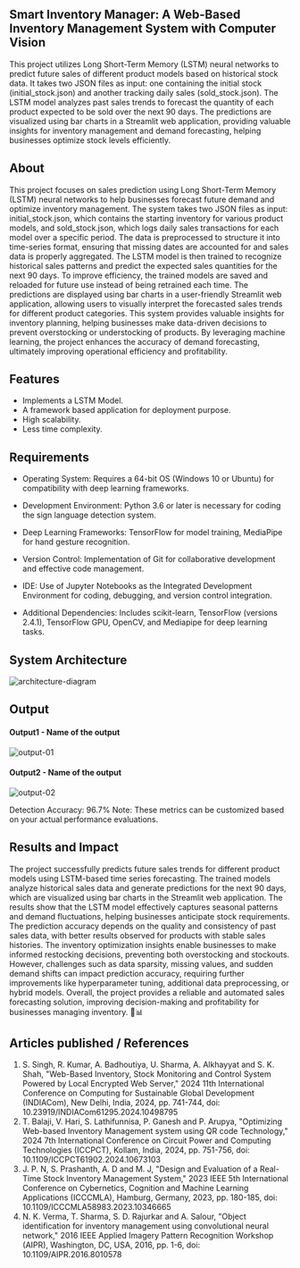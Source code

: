 ## Smart Inventory Manager: A Web-Based Inventory Management System with Computer Vision
This project utilizes Long Short-Term Memory (LSTM) neural networks to predict future sales of different product models based on historical stock data. It takes two JSON files as input: one containing the initial stock (initial_stock.json) and another tracking daily sales (sold_stock.json). The LSTM model analyzes past sales trends to forecast the quantity of each product expected to be sold over the next 90 days. The predictions are visualized using bar charts in a Streamlit web application, providing valuable insights for inventory management and demand forecasting, helping businesses optimize stock levels efficiently.

## About
<!--Detailed Description about the project-->
This project focuses on sales prediction using Long Short-Term Memory (LSTM) neural networks to help businesses forecast future demand and optimize inventory management. The system takes two JSON files as input: initial_stock.json, which contains the starting inventory for various product models, and sold_stock.json, which logs daily sales transactions for each model over a specific period. The data is preprocessed to structure it into time-series format, ensuring that missing dates are accounted for and sales data is properly aggregated. The LSTM model is then trained to recognize historical sales patterns and predict the expected sales quantities for the next 90 days. To improve efficiency, the trained models are saved and reloaded for future use instead of being retrained each time. The predictions are displayed using bar charts in a user-friendly Streamlit web application, allowing users to visually interpret the forecasted sales trends for different product categories. This system provides valuable insights for inventory planning, helping businesses make data-driven decisions to prevent overstocking or understocking of products. By leveraging machine learning, the project enhances the accuracy of demand forecasting, ultimately improving operational efficiency and profitability.

## Features
<!--List the features of the project as shown below-->
- Implements a LSTM Model.
- A framework based application for deployment purpose.
- High scalability.
- Less time complexity.


## Requirements
<!--List the requirements of the project as shown below-->
* Operating System: Requires a 64-bit OS (Windows 10 or Ubuntu) for compatibility with deep learning frameworks.
* Development Environment: Python 3.6 or later is necessary for coding the sign language detection system.
* Deep Learning Frameworks: TensorFlow for model training, MediaPipe for hand gesture recognition.

* Version Control: Implementation of Git for collaborative development and effective code management.
* IDE: Use of Jupyter Notebooks as the Integrated Development Environment for coding, debugging, and version control integration.
* Additional Dependencies: Includes scikit-learn, TensorFlow (versions 2.4.1), TensorFlow GPU, OpenCV, and Mediapipe for deep learning tasks.

## System Architecture
<!--Embed the system architecture diagram as shown below-->

![architecture-diagram](https://github.com/user-attachments/assets/6197f1e3-21b9-4412-9ca7-e04e7e32fd4b)

## Output

<!--Embed the Output picture at respective places as shown below as shown below-->
#### Output1 - Name of the output

![output-01](https://github.com/user-attachments/assets/552a189f-4b93-4f4e-9fd5-6c6e13f6fd77)

#### Output2 - Name of the output

![output-02](https://github.com/user-attachments/assets/1b5742bb-46d1-4974-b0da-82ff6139c27d)

Detection Accuracy: 96.7%
Note: These metrics can be customized based on your actual performance evaluations.


## Results and Impact
<!--Give the results and impact as shown below-->
The project successfully predicts future sales trends for different product models using LSTM-based time series forecasting. The trained models analyze historical sales data and generate predictions for the next 90 days, which are visualized using bar charts in the Streamlit web application. The results show that the LSTM model effectively captures seasonal patterns and demand fluctuations, helping businesses anticipate stock requirements. The prediction accuracy depends on the quality and consistency of past sales data, with better results observed for products with stable sales histories. The inventory optimization insights enable businesses to make informed restocking decisions, preventing both overstocking and stockouts. However, challenges such as data sparsity, missing values, and sudden demand shifts can impact prediction accuracy, requiring further improvements like hyperparameter tuning, additional data preprocessing, or hybrid models. Overall, the project provides a reliable and automated sales forecasting solution, improving decision-making and profitability for businesses managing inventory. 🚀📊

## Articles published / References
1. S. Singh, R. Kumar, A. Badhoutiya, U. Sharma, A. Alkhayyat and S. K. Shah, "Web-Based Inventory, Stock Monitoring and Control System Powered by Local Encrypted Web Server," 2024 11th International Conference on Computing for Sustainable Global Development (INDIACom), New Delhi, India, 2024, pp. 741-744, doi: 10.23919/INDIACom61295.2024.10498795
2. T. Balaji, V. Hari, S. Lathifunnisa, P. Ganesh and P. Arupya, "Optimizing Web-based Inventory Management system using QR code Technology," 2024 7th International Conference on Circuit Power and Computing Technologies (ICCPCT), Kollam, India, 2024, pp. 751-756, doi: 10.1109/ICCPCT61902.2024.10673103
3. J. P. N, S. Prashanth, A. D and M. J, "Design and Evaluation of a Real-Time Stock Inventory Management System," 2023 IEEE 5th International Conference on Cybernetics, Cognition and Machine Learning Applications (ICCCMLA), Hamburg, Germany, 2023, pp. 180-185, doi: 10.1109/ICCCMLA58983.2023.10346665
4. N. K. Verma, T. Sharma, S. D. Rajurkar and A. Salour, "Object identification for inventory management using convolutional neural network," 2016 IEEE Applied Imagery Pattern Recognition Workshop (AIPR), Washington, DC, USA, 2016, pp. 1-6, doi: 10.1109/AIPR.2016.8010578





